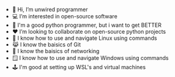 - 👋 Hi, I’m unwired programmer
- 💻 I’m interested in open-source software
- 🌱 I'm a good python programmer, but i want to get BETTER
- ❤️ I’m looking to collaborate on open-source python projects
- 🐧 I know how to use and navigate Linux using commands
- 😹 I know the baisics of Git
- 📶 I know the baisics of networking
- 🪟 I know how to use and navigate Windows using commands
- 🕹️ I'm good at setting up WSL's and virtual machines

